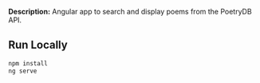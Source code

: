**Description:** Angular app to search and display poems from the PoetryDB API.

## Run Locally
```bash
npm install
ng serve
